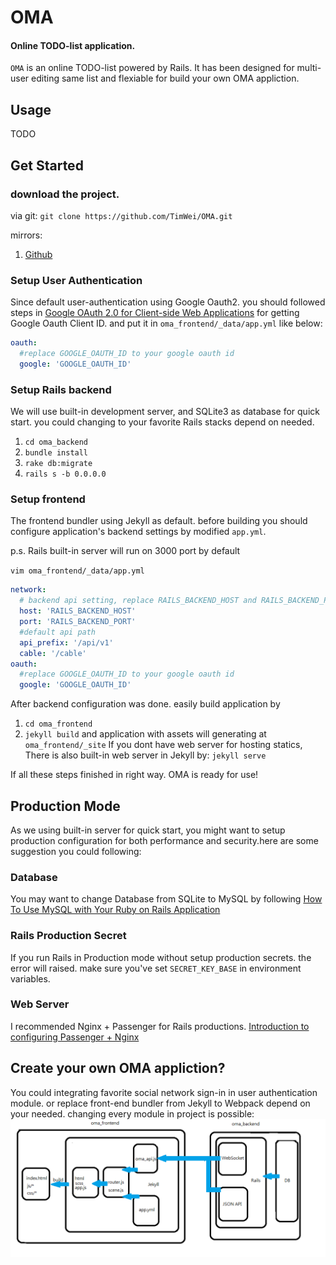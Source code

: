 # OMA 
#### Online TODO-list application.
`OMA` is an online TODO-list powered by Rails. It has been designed for multi-user editing same list and flexiable for build your own OMA appliction.

## Usage
TODO

## Get Started

### download the project.
via git: 
`git clone https://github.com/TimWei/OMA.git`

mirrors:
1. [Github](https://github.com/TimWei/OMA/archive/master.zip)

### Setup User Authentication
Since default user-authentication using Google Oauth2. you should followed steps in [Google OAuth 2.0 for Client-side Web Applications](https://developers.google.com/identity/protocols/OAuth2UserAgent) for getting Google Oauth Client ID. and put it in `oma_frontend/_data/app.yml` like below:

```yaml
oauth:
  #replace GOOGLE_OAUTH_ID to your google oauth id
  google: 'GOOGLE_OAUTH_ID'
```

### Setup Rails backend
We will use built-in development server, and SQLite3 as database for quick start. you could changing to your favorite Rails stacks depend on needed. 

1. `cd oma_backend`
2. `bundle install`
2. `rake db:migrate`
3. `rails s -b 0.0.0.0`


### Setup frontend
The frontend bundler using Jekyll as default. before building you should configure application's backend settings by modified `app.yml`. 

p.s. Rails built-in server will run on 3000 port by default

`vim oma_frontend/_data/app.yml`

```yaml
network:
  # backend api setting, replace RAILS_BACKEND_HOST and RAILS_BACKEND_PORT to your real backend server
  host: 'RAILS_BACKEND_HOST'
  port: 'RAILS_BACKEND_PORT'
  #default api path
  api_prefix: '/api/v1'
  cable: '/cable'  
oauth:
  #replace GOOGLE_OAUTH_ID to your google oauth id
  google: 'GOOGLE_OAUTH_ID'
```

After backend configuration was done. easily build application by 

1. `cd oma_frontend`
2. `jekyll build` 
and application with assets will generating at `oma_frontend/_site`
If you dont have web server for hosting statics, There is also built-in web server in Jekyll by:
`jekyll serve`

If all these steps finished in right way. OMA is ready for use!

## Production Mode
As we using built-in server for quick start, you might want to setup production configuration for both performance and security.here are some suggestion you could following:

### Database
You may want to change Database from SQLite to MySQL by following [How To Use MySQL with Your Ruby on Rails Application](https://www.digitalocean.com/community/tutorials/how-to-use-mysql-with-your-ruby-on-rails-application-on-ubuntu-14-04)

### Rails Production Secret
If you run Rails in Production mode without setup production secrets. the error will raised. make sure you've set `SECRET_KEY_BASE` in environment variables.

### Web Server
I recommended Nginx + Passenger for Rails productions. [Introduction to configuring Passenger + Nginx](https://www.phusionpassenger.com/library/config/nginx/intro.html)


## Create your own OMA appliction?
You could integrating favorite social network sign-in in user authentication module. or replace front-end bundler from Jekyll to Webpack depend on your needed. changing every module in project is possible:
![architecture](https://raw.githubusercontent.com/TimWei/OMA/master/doc/images/architecture.png)
